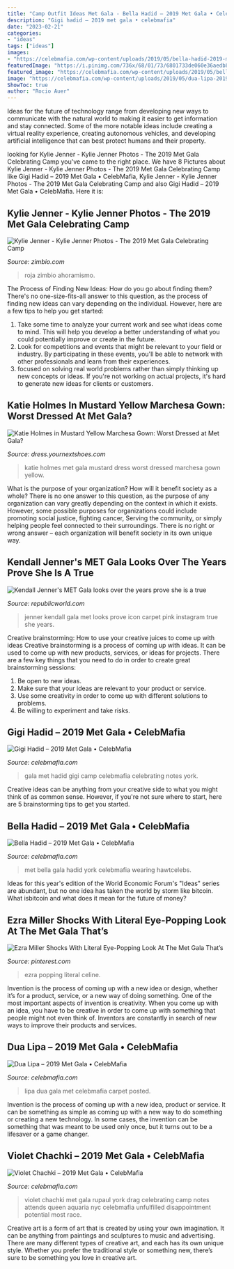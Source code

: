 ```yaml
---
title: "Camp Outfit Ideas Met Gala - Bella Hadid – 2019 Met Gala • Celebmafia"
description: "Gigi hadid – 2019 met gala • celebmafia"
date: "2023-02-21"
categories:
- "ideas"
tags: ["ideas"]
images:
- "https://celebmafia.com/wp-content/uploads/2019/05/bella-hadid-2019-met-gala-5.jpg"
featuredImage: "https://i.pinimg.com/736x/68/01/73/6801733de060e36aedb8da93f825f639.jpg"
featured_image: "https://celebmafia.com/wp-content/uploads/2019/05/bella-hadid-2019-met-gala-5.jpg"
image: "https://celebmafia.com/wp-content/uploads/2019/05/dua-lipa-2019-met-gala-9.jpg"
ShowToc: true
author: "Rocio Auer"
---
```



Ideas for the future of technology range from developing new ways to communicate with the natural world to making it easier to get information and stay connected. Some of the more notable ideas include creating a virtual reality experience, creating autonomous vehicles, and developing artificial intelligence that can best protect humans and their property.

	

		
looking for Kylie Jenner - Kylie Jenner Photos - The 2019 Met Gala Celebrating Camp you've came to the right place. We have 8 Pictures about Kylie Jenner - Kylie Jenner Photos - The 2019 Met Gala Celebrating Camp like Gigi Hadid – 2019 Met Gala • CelebMafia, Kylie Jenner - Kylie Jenner Photos - The 2019 Met Gala Celebrating Camp and also Gigi Hadid – 2019 Met Gala • CelebMafia. Here it is:
		
    
## Kylie Jenner - Kylie Jenner Photos - The 2019 Met Gala Celebrating Camp

<img loading=lazy src="https://www3.pictures.zimbio.com/gi/2019+Met+Gala+Celebrating+Camp+Notes+Fashion+VPjMEFoQ63Rx.jpg" onerror="this.onerror=null;this.src='https://tse3.mm.bing.net/th?id=OIP.vaxC6fsMS0fudbmCdUCB6QHaLI&amp;pid=15.1';" alt="Kylie Jenner - Kylie Jenner Photos - The 2019 Met Gala Celebrating Camp">

_Source: zimbio.com_

>roja zimbio ahoramismo. 

	

The Process of Finding New Ideas: How do you go about finding them?
There's no one-size-fits-all answer to this question, as the process of finding new ideas can vary depending on the individual. However, here are a few tips to help you get started: 
1. Take some time to analyze your current work and see what ideas come to mind. This will help you develop a better understanding of what you could potentially improve or create in the future. 
2. Look for competitions and events that might be relevant to your field or industry. By participating in these events, you'll be able to network with other professionals and learn from their experiences. 
3. focused on solving real world problems rather than simply thinking up new concepts or ideas. If you're not working on actual projects, it's hard to generate new ideas for clients or customers. 

    
## Katie Holmes In Mustard Yellow Marchesa Gown: Worst Dressed At Met Gala?

<img loading=lazy src="https://dress.yournextshoes.com/wp-content/uploads/2014/05/Katie-Holmes-MET-Gala4.jpg" onerror="this.onerror=null;this.src='https://tse1.mm.bing.net/th?id=OIP.rql2LMNY23nhf26c9TAQmwHaKR&amp;pid=15.1';" alt="Katie Holmes in Mustard Yellow Marchesa Gown: Worst Dressed at Met Gala?">

_Source: dress.yournextshoes.com_

>katie holmes met gala mustard dress worst dressed marchesa gown yellow. 

	

What is the purpose of your organization? How will it benefit society as a whole?
There is no one answer to this question, as the purpose of any organization can vary greatly depending on the context in which it exists. However, some possible purposes for organizations could include promoting social justice, fighting cancer, Serving the community, or simply helping people feel connected to their surroundings. There is no right or wrong answer – each organization will benefit society in its own unique way.

    
## Kendall Jenner&#039;s MET Gala Looks Over The Years Prove She Is A True

<img loading=lazy src="https://img.republicworld.com/republic-prod/stories/images/15912512285ed8911c4a2c4.png" onerror="this.onerror=null;this.src='https://tse3.mm.bing.net/th?id=OIP.fc9WDJOkSoZZ1IIoVLMh9wAAAA&amp;pid=15.1';" alt="Kendall Jenner&#039;s MET Gala looks over the years prove she is a true">

_Source: republicworld.com_

>jenner kendall gala met looks prove icon carpet pink instagram true she years. 

	

Creative brainstorming: How to use your creative juices to come up with ideas
Creative brainstorming is a process of coming up with ideas. It can be used to come up with new products, services, or ideas for projects. There are a few key things that you need to do in order to create great brainstorming sessions:
1. Be open to new ideas.
2. Make sure that your ideas are relevant to your product or service.
3. Use some creativity in order to come up with different solutions to problems.
4. Be willing to experiment and take risks.

    
## Gigi Hadid – 2019 Met Gala • CelebMafia

<img loading=lazy src="https://celebmafia.com/wp-content/uploads/2019/05/gigi-hadid-2019-met-gala-5.jpg" onerror="this.onerror=null;this.src='https://tse3.mm.bing.net/th?id=OIP.hMjWv-5zuW_IY_Uv0cVj0QHaLH&amp;pid=15.1';" alt="Gigi Hadid – 2019 Met Gala • CelebMafia">

_Source: celebmafia.com_

>gala met hadid gigi camp celebmafia celebrating notes york. 

	

Creative ideas can be anything from your creative side to what you might think of as common sense. However, if you're not sure where to start, here are 5 brainstorming tips to get you started.

    
## Bella Hadid – 2019 Met Gala • CelebMafia

<img loading=lazy src="https://celebmafia.com/wp-content/uploads/2019/05/bella-hadid-2019-met-gala-5.jpg" onerror="this.onerror=null;this.src='https://tse1.mm.bing.net/th?id=OIP.9IddADJ3tFk4cfhugLKkcwHaKx&amp;pid=15.1';" alt="Bella Hadid – 2019 Met Gala • CelebMafia">

_Source: celebmafia.com_

>met bella gala hadid york celebmafia wearing hawtcelebs. 

	

Ideas for this year's edition of the World Economic Forum's "Ideas" series are abundant, but no one idea has taken the world by storm like bitcoin. What isbitcoin and what does it mean for the future of money? 

    
## Ezra Miller Shocks With Literal Eye-Popping Look At The Met Gala That’s

<img loading=lazy src="https://i.pinimg.com/736x/68/01/73/6801733de060e36aedb8da93f825f639.jpg" onerror="this.onerror=null;this.src='https://tse1.mm.bing.net/th?id=OIP.PmoqpS9X18Ata4uiaNkHbgHaLH&amp;pid=15.1';" alt="Ezra Miller Shocks With Literal Eye-Popping Look At The Met Gala That’s">

_Source: pinterest.com_

>ezra popping literal celine. 

	

Invention is the process of coming up with a new idea or design, whether it’s for a product, service, or a new way of doing something. One of the most important aspects of invention is creativity. When you come up with an idea, you have to be creative in order to come up with something that people might not even think of. Inventors are constantly in search of new ways to improve their products and services.

    
## Dua Lipa – 2019 Met Gala • CelebMafia

<img loading=lazy src="https://celebmafia.com/wp-content/uploads/2019/05/dua-lipa-2019-met-gala-9.jpg" onerror="this.onerror=null;this.src='https://tse3.mm.bing.net/th?id=OIP.uWbyb-ahFAK2_94OBoNuqwHaLG&amp;pid=15.1';" alt="Dua Lipa – 2019 Met Gala • CelebMafia">

_Source: celebmafia.com_

>lipa dua gala met celebmafia carpet posted. 

	

Invention is the process of coming up with a new idea, product or service. It can be something as simple as coming up with a new way to do something or creating a new technology. In some cases, the invention can be something that was meant to be used only once, but it turns out to be a lifesaver or a game changer.

    
## Violet Chachki – 2019 Met Gala • CelebMafia

<img loading=lazy src="https://celebmafia.com/wp-content/uploads/2019/05/violet-chachki-2019-met-gala-1.jpg" onerror="this.onerror=null;this.src='https://tse4.mm.bing.net/th?id=OIP.oWyGEmMz06T-ZJdf2jxumQHaKy&amp;pid=15.1';" alt="Violet Chachki – 2019 Met Gala • CelebMafia">

_Source: celebmafia.com_

>violet chachki met gala rupaul york drag celebrating camp notes attends queen aquaria nyc celebmafia unfulfilled disappointment potential most race. 

	

Creative art is a form of art that is created by using your own imagination. It can be anything from paintings and sculptures to music and advertising. There are many different types of creative art, and each has its own unique style. Whether you prefer the traditional style or something new, there’s sure to be something you love in creative art.

